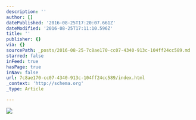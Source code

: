 ```yaml
---
description: ''
author: []
datePublished: '2016-08-25T17:20:07.661Z'
dateModified: '2016-08-25T17:11:10.596Z'
title: ''
publisher: {}
via: {}
sourcePath: _posts/2016-08-25-7c8ae170-cc07-4340-913c-104ff24cc589.md
starred: false
inFeed: true
hasPage: true
inNav: false
url: 7c8ae170-cc07-4340-913c-104ff24cc589/index.html
_context: 'http://schema.org'
_type: Article

---
```

![](https://the-grid-user-content.s3-us-west-2.amazonaws.com/9f3f85b6-166e-4418-ba76-64c81b823556.jpg)